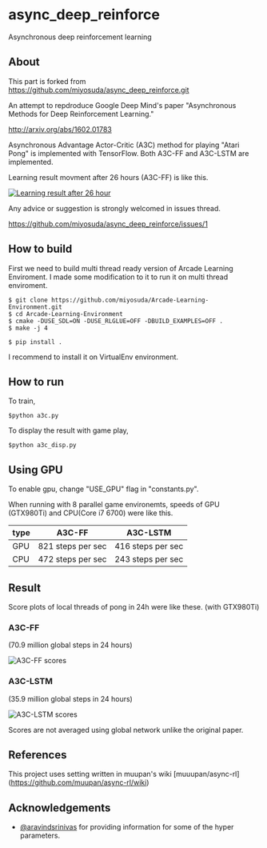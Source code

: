 # async_deep_reinforce

Asynchronous deep reinforcement learning

## About

This part is forked from https://github.com/miyosuda/async_deep_reinforce.git

An attempt to repdroduce Google Deep Mind's paper "Asynchronous Methods for Deep Reinforcement Learning."

http://arxiv.org/abs/1602.01783

Asynchronous Advantage Actor-Critic (A3C) method for playing "Atari Pong" is implemented with TensorFlow.
Both A3C-FF and A3C-LSTM are implemented.

Learning result movment after 26 hours (A3C-FF) is like this.

[![Learning result after 26 hour](http://narr.jp/private/miyoshi/deep_learning/a3c_preview_image.jpg)](https://youtu.be/ZU71YdAedZs)

Any advice or suggestion is strongly welcomed in issues thread.

https://github.com/miyosuda/async_deep_reinforce/issues/1

## How to build

First we need to build multi thread ready version of Arcade Learning Enviroment.
I made some modification to it to run it on multi thread enviroment.

    $ git clone https://github.com/miyosuda/Arcade-Learning-Environment.git
    $ cd Arcade-Learning-Environment
    $ cmake -DUSE_SDL=ON -DUSE_RLGLUE=OFF -DBUILD_EXAMPLES=OFF .
    $ make -j 4
	
    $ pip install .

I recommend to install it on VirtualEnv environment.

## How to run

To train,

    $python a3c.py

To display the result with game play,

    $python a3c_disp.py

## Using GPU
To enable gpu, change "USE_GPU" flag in "constants.py".

When running with 8 parallel game environemts, speeds of GPU (GTX980Ti) and CPU(Core i7 6700) were like this.

|type | A3C-FF            |A3C-LSTM          |
|-----|-------------------|------------------|
| GPU | 821 steps per sec |416 steps per sec |
| CPU | 472 steps per sec |243 steps per sec |


## Result
Score plots of local threads of pong in 24h were like these. (with GTX980Ti)

### A3C-FF 
(70.9 million global steps in 24 hours)

![A3C-FF scores](https://github.com/miyosuda/async_deep_reinforce/blob/master/docs/graph_24h.png)

### A3C-LSTM 
(35.9 million global steps in 24 hours)

![A3C-LSTM scores](https://github.com/miyosuda/async_deep_reinforce/blob/master/docs/graph_24h_lstm.png)

Scores are not averaged using global network unlike the original paper.

## References

This project uses setting written in muupan's wiki [muuupan/async-rl] (https://github.com/muupan/async-rl/wiki)


## Acknowledgements

- [@aravindsrinivas](https://github.com/aravindsrinivas) for providing information for some of the hyper parameters.

